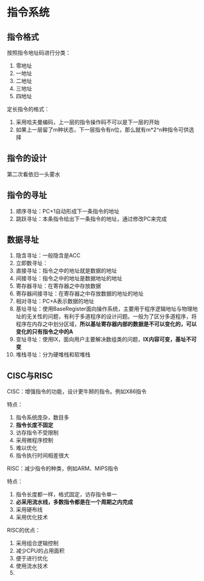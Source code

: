 # 指令系统

## 指令格式

按照指令地址码进行分类：

1. 零地址
2. 一地址
3. 二地址
4. 三地址
5. 四地址

定长指令的格式：

1. 采用哈夫曼编码，上一层的指令操作码不可以是下一层的开始
2. 如果上一层留了m种状态，下一层指令有n位，那么就有m*2^n种指令可供选择

## 指令的设计

第二次看依旧一头雾水

## 指令的寻址

1. 顺序寻址：PC+1自动形成下一条指令的地址
2. 跳跃寻址：本条指令给出下一条指令的地址，通过修改PC来完成

## 数据寻址

1. 隐含寻址：一般隐含是ACC
2. 立即数寻址：
3. 直接寻址：指令之中的地址就是数据的地址
4. 间接寻址：指令之中的地址是数据地址的地址
5. 寄存器寻址：在寄存器之中存放数据
6. 寄存器间接寻址：在寄存器之中存放数据的地址的地址
7. 相对寻址：PC+A表示数据的地址
8. 基址寻址：使用BaseRegister面向操作系统，主要用于程序逻辑地址与物理地址的无关性的问题，有利于多道程序的设计问题。一般为了区分多道程序，将程序在内存之中划分区域，**所以基址寄存器内部的数据是不可以变化的，可以变化的只有指令之中的A**
9. 变址寻址：使用IX，面向用户主要解决数组类的问题，**IX内容可变，基址不可变**
10. 堆栈寻址：分为硬堆栈和软堆栈

## CISC与RISC

CISC：增强指令的功能，设计更牛掰的指令。例如X86指令

特点：

1. 指令系统庞杂，数目多
2. **指令长度不固定**
3. 访存指令不受限制
4. 采用微程序控制
5. 难以优化
6. 指令执行时间相差很大

RISC：减少指令的种类，例如ARM、MIPS指令

特点：

1. 指令长度都一样，格式固定，访存指令单一
2. **必采用流水线，多数指令都是在一个周期之内完成**
3. 采用硬布线
4. 采用优化技术

RISC的优点：

1. 采用组合逻辑控制
2. 减少CPU的占用面积
3. 便于进行优化
4. 使用流水技术
5. 